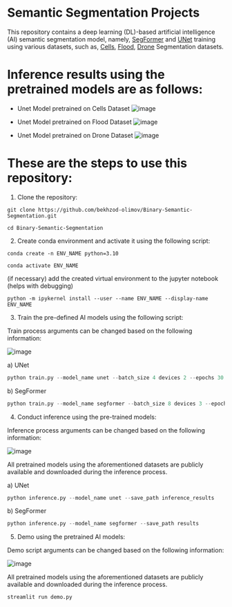 # Semantic Segmentation Projects

This repository contains a deep learning (DL)-based artificial intelligence (AI) semantic segmentation model, namely, [SegFormer](https://github.com/NVlabs/SegFormer) and [UNet](https://github.com/milesial/Pytorch-UNet) training using various datasets, such as, [Cells](https://www.kaggle.com/datasets/killa92/medical-cells-image-segmentation), [Flood](https://www.kaggle.com/datasets/killa92/flood-image-segmentation), [Drone](https://www.kaggle.com/datasets/killa92/drone-images-semantic-segmentation) Segmentation datasets.

# Inference results using the pretrained models are as follows:

- Unet Model pretrained on Cells Dataset
![image](https://github.com/user-attachments/assets/ff4747aa-e24e-4472-bc2d-ded460a0eeb2)

- Unet Model pretrained on Flood Dataset
![image](https://github.com/user-attachments/assets/ff4747aa-e24e-4472-bc2d-ded460a0eeb2)

- Unet Model pretrained on Drone Dataset
![image](https://github.com/user-attachments/assets/ff4747aa-e24e-4472-bc2d-ded460a0eeb2)




# These are the steps to use this repository:

1. Clone the repository:

`git clone https://github.com/bekhzod-olimov/Binary-Semantic-Segmentation.git`

`cd Binary-Semantic-Segmentation`

2. Create conda environment and activate it using the following script:
   
`conda create -n ENV_NAME python=3.10`

`conda activate ENV_NAME`

(if necessary) add the created virtual environment to the jupyter notebook (helps with debugging)

`python -m ipykernel install --user --name ENV_NAME --display-name ENV_NAME`

3. Train the pre-defined AI models using the following script:

Train process arguments can be changed based on the following information:

![image](https://github.com/user-attachments/assets/286abcef-d23e-4ff2-9479-b45178fea479)

a) UNet

```python
python train.py --model_name unet --batch_size 4 devices 2 --epochs 30
```

b) SegFormer

```python
python train.py --model_name segformer --batch_size 8 devices 3 --epochs 20
```

4. Conduct inference using the pre-trained models:

Inference process arguments can be changed based on the following information:

![image](https://github.com/user-attachments/assets/310239f3-b4bb-4533-9928-0fdd6a91c872)

All pretrained models using the aforementioned datasets are publicly available and downloaded during the inference process.

a) UNet

```python
python inference.py --model_name unet --save_path inference_results
```

b) SegFormer

```python
python inference.py --model_name segformer --save_path results
```

5. Demo using the pretrained AI models:

Demo script arguments can be changed based on the following information:

![image](https://github.com/user-attachments/assets/22a3c7b6-35ae-4174-b04c-183ab712a6bc)

All pretrained models using the aforementioned datasets are publicly available and downloaded during the inference process.

```python
streamlit run demo.py
```
